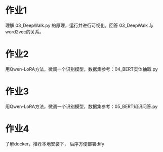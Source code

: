 # 作业1
理解 03_DeepWalk.py 的原理，运行并进行可视化。回答 03_DeepWalk 与 word2vec的关系。

# 作业2
用Qwen-LoRA方法，微调一个识别模型，数据集参考：04_BERT实体抽取.py

# 作业3
用Qwen-LoRA方法，微调一个识别模型，数据集参考：05_BERT知识问答.py

# 作业4
了解docker，推荐本地安装下， 后序方便部署dify
